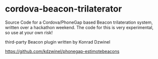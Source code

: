 cordova-beacon-trilaterator
===========================

Source Code for a Cordova/PhoneGap based Beacon trilateration system, written over a hackathon weekend. The code for this is very experimental, so use at your own risk!



third-party Beacon plugin written by Konrad Dzwinel

https://github.com/kdzwinel/phonegap-estimotebeacons
